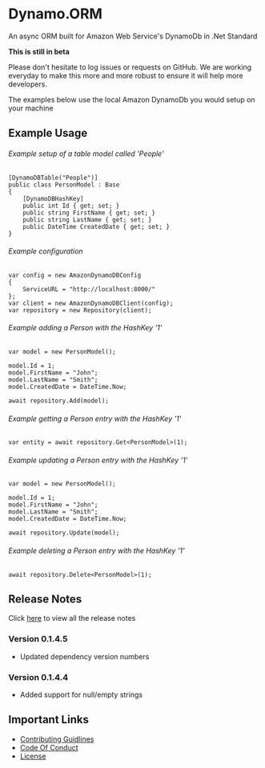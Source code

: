 # Dynamo.ORM

An async ORM built for Amazon Web Service's DynamoDb in .Net Standard

**This is still in beta**

Please don't hesitate to log issues or requests on GitHub.
We are working everyday to make this more and more robust to ensure it will help more developers.

The examples below use the local Amazon DynamoDb you would setup on your machine

## Example Usage

###### Example setup of a table model called 'People'

```
[DynamoDBTable("People")]
public class PersonModel : Base
{
    [DynamoDBHashKey]
    public int Id { get; set; }
    public string FirstName { get; set; }
    public string LastName { get; set; }
    public DateTime CreatedDate { get; set; }
}
```

###### Example configuration

```
var config = new AmazonDynamoDBConfig
{
    ServiceURL = "http://localhost:8000/"
};
var client = new AmazonDynamoDBClient(config);
var repository = new Repository(client);
```

###### Example adding a Person with the HashKey '1'

```
var model = new PersonModel();

model.Id = 1;
model.FirstName = "John";
model.LastName = "Smith";
model.CreatedDate = DateTime.Now;

await repository.Add(model);
```

###### Example getting a Person entry with the HashKey '1'

```
var entity = await repository.Get<PersonModel>(1);
```

###### Example updating a Person entry with the HashKey '1'

```
var model = new PersonModel();

model.Id = 1;
model.FirstName = "John";
model.LastName = "Smith";
model.CreatedDate = DateTime.Now;

await repository.Update(model);
```

###### Example deleting a Person entry with the HashKey '1'

```
await repository.Delete<PersonModel>(1);
```

## Release Notes

Click [here](ReleaseNotes.md) to view all the release notes

### Version 0.1.4.5

- Updated dependency version numbers

### Version 0.1.4.4

- Added support for null/empty strings

## Important Links

- [Contributing Guidlines](CONTRIBUTING.md)
- [Code Of Conduct](CODE_OF_CONDUCT.md)
- [License](LICENSE)
